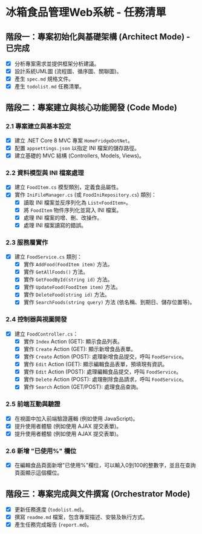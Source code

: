 # 冰箱食品管理Web系統 - 任務清單

## 階段一：專案初始化與基礎架構 (Architect Mode) - 已完成

- [x] 分析專案需求並提供框架分析建議。
- [x] 設計系統UML圖 (流程圖、循序圖、關聯圖)。
- [x] 產生 `spec.md` 規格文件。
- [x] 產生 `todolist.md` 任務清單。

## 階段二：專案建立與核心功能開發 (Code Mode)

### 2.1 專案建立與基本設定

- [x] 建立 .NET Core 8 MVC 專案 `HomeFridgeDotNet`。
- [x] 配置 `appsettings.json` 以指定 INI 檔案的儲存路徑。
- [x] 建立基礎的 MVC 結構 (Controllers, Models, Views)。

### 2.2 資料模型與 INI 檔案處理

- [x] 建立 `FoodItem.cs` 模型類別，定義食品屬性。
- [x] 實作 `IniFileManager.cs` (或 `FoodIniRepository.cs`) 類別：
    - [x] 讀取 INI 檔案並反序列化為 `List<FoodItem>`。
    - [x] 將 `FoodItem` 物件序列化並寫入 INI 檔案。
    - [x] 處理 INI 檔案的增、刪、改操作。
    - [x] 處理 INI 檔案讀寫的錯誤。

### 2.3 服務層實作

- [x] 建立 `FoodService.cs` 類別：
    - [x] 實作 `AddFood(FoodItem item)` 方法。
    - [x] 實作 `GetAllFoods()` 方法。
    - [x] 實作 `GetFoodById(string id)` 方法。
    - [x] 實作 `UpdateFood(FoodItem item)` 方法。
    - [x] 實作 `DeleteFood(string id)` 方法。
    - [x] 實作 `SearchFoods(string query)` 方法 (依名稱、到期日、儲存位置等)。

### 2.4 控制器與視圖開發

- [x] 建立 `FoodController.cs`：
    - [x] 實作 `Index` Action (GET): 顯示食品列表。
    - [x] 實作 `Create` Action (GET): 顯示新增食品表單。
    - [x] 實作 `Create` Action (POST): 處理新增食品提交，呼叫 `FoodService`。
    - [x] 實作 `Edit` Action (GET): 顯示編輯食品表單，預填現有資訊。
    - [x] 實作 `Edit` Action (POST): 處理編輯食品提交，呼叫 `FoodService`。
    - [x] 實作 `Delete` Action (POST): 處理刪除食品請求，呼叫 `FoodService`。
    - [x] 實作 `Search` Action (GET/POST): 處理食品查詢。

### 2.5 前端互動與驗證

- [x] 在視圖中加入前端驗證邏輯 (例如使用 JavaScript)。
- [x] 提升使用者體驗 (例如使用 AJAX 提交表單)。
- [x] 提升使用者體驗 (例如使用 AJAX 提交表單)。

### 2.6 新增 "已使用%" 欄位

- [x] 在編輯食品頁面新增"已使用%"欄位，可以輸入0到100的整數字，並且在查詢頁面顯示這個欄位。

## 階段三：專案完成與文件撰寫 (Orchestrator Mode)

- [x] 更新任務進度 (`todolist.md`)。
- [x] 撰寫 `readme.md` 檔案，包含專案描述、安裝及執行方式。
- [x] 產生任務完成報告 (`report.md`)。